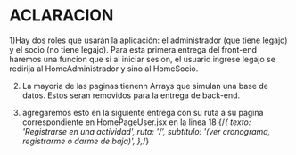 # ACLARACION
1)Hay dos roles que usarán la aplicación: el administrador (que tiene legajo) y el socio (no tiene legajo). 
Para esta primera entrega del front-end haremos una funcion que si al iniciar sesion, el usuario ingrese legajo se redirija al HomeAdministrador y sino al HomeSocio.

2) La mayoria de las paginas tienenn Arrays que simulan una base de datos. Estos seran removidos para la entrega de back-end.

3) agregaremos esto en la siguiente entrega con su ruta a su pagina correspondiente en HomePageUser.jsx en la linea 18
{/*{
      texto: 'Registrarse en una actividad',
      ruta: '/',
      subtitulo: '(ver cronograma, registrarme o darme de baja)',
    },*/}
